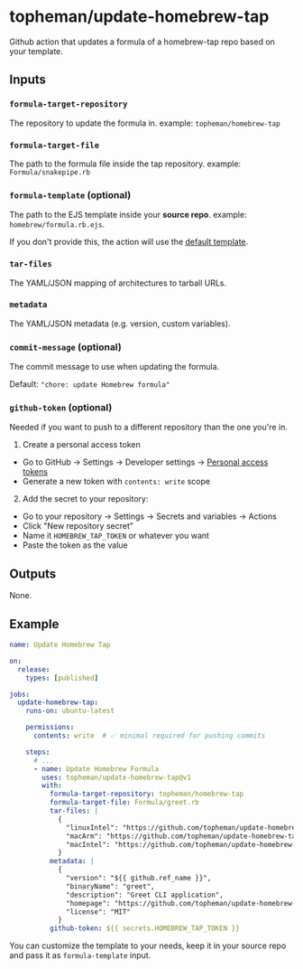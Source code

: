 # topheman/update-homebrew-tap

Github action that updates a formula of a homebrew-tap repo based on your template.

## Inputs

### `formula-target-repository`

The repository to update the formula in. example: `topheman/homebrew-tap`

### `formula-target-file`

The path to the formula file inside the tap repository. example: `Formula/snakepipe.rb`

### `formula-template` (optional)

The path to the EJS template inside your **source repo**. example: `homebrew/formula.rb.ejs`.

If you don't provide this, the action will use the [default template](./src/formulaTemplate.ts).

### `tar-files`

The YAML/JSON mapping of architectures to tarball URLs.

### `metadata`

The YAML/JSON metadata (e.g. version, custom variables).

### `commit-message` (optional)

The commit message to use when updating the formula.

Default: `"chore: update Homebrew formula"`

### `github-token` (optional)

Needed if you want to push to a different repository than the one you're in.

1. Create a personal access token
- Go to GitHub → Settings → Developer settings → [Personal access tokens](https://github.com/settings/personal-access-tokens)
- Generate a new token with `contents: write` scope
2. Add the secret to your repository:
- Go to your repository → Settings → Secrets and variables → Actions
- Click "New repository secret"
- Name it `HOMEBREW_TAP_TOKEN` or whatever you want
- Paste the token as the value


## Outputs

None.

## Example

```yaml
name: Update Homebrew Tap

on:
  release:
    types: [published]

jobs:
  update-homebrew-tap:
    runs-on: ubuntu-latest

    permissions:
      contents: write  # ✅ minimal required for pushing commits

    steps:
      # ...
      - name: Update Homebrew Formula
        uses: topheman/update-homebrew-tap@v1
        with:
          formula-target-repository: topheman/homebrew-tap
          formula-target-file: Formula/greet.rb
          tar-files: |
            {
              "linuxIntel": "https://github.com/topheman/update-homebrew-tap-playground/releases/download/${{ github.ref_name }}/greet-x86_64-unknown-linux-gnu.tar.gz",
              "macArm": "https://github.com/topheman/update-homebrew-tap-playground/releases/download/${{ github.ref_name }}/greet-aarch64-apple-darwin.tar.gz",
              "macIntel": "https://github.com/topheman/update-homebrew-tap-playground/releases/download/${{ github.ref_name }}/greet-x86_64-apple-darwin.tar.gz"
            }
          metadata: |
            {
              "version": "${{ github.ref_name }}",
              "binaryName": "greet",
              "description": "Greet CLI application",
              "homepage": "https://github.com/topheman/update-homebrew-tap-playground",
              "license": "MIT"
            }
          github-token: ${{ secrets.HOMEBREW_TAP_TOKEN }}
```


You can customize the template to your needs, keep it in your source repo and pass it as `formula-template` input.
